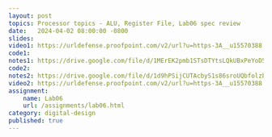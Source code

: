 ```yaml
---
layout: post
topics: Processor topics - ALU, Register File, Lab06 spec review
date:   2024-04-02 08:00:00 -0800
slides: 
video1: https://urldefense.proofpoint.com/v2/url?u=https-3A__u15570388.ct.sendgrid.net_ls_click-3Fupn-3Du001.BGhqzrz1VcIjFe5pPsQgyGwcX9-2D2BQzLNI96xc5Gu4GWmSbfo5hmh-2D2BG7hWb2j8xiABVicjG04VQO2TO2HZZCiu-2D2FHXTxPOrAQy-2D2FjBKG1Wv5pjwPQ3SzZqDKlGZn3awBalCaYjWeABQXgIYZICTYuRacsCSRzL1VGiY2s90eXrSboxQ-2D3DhA6f-5FJYkLvgNd6SqMtDG2R8TwwnhFbJatSg-2D2FzBrPrRfZsNwiEnEGyRz9vsjK0PuiL1ev8Jx8AfdLqox1J7XXpo3NAtybyjBiH2978iKnlGsnuuQAmGyShfsRBm1URyG6ItZDYiw0rhvm4ce5Dp2kNvxa8uYTFCnB1JPvh8WqNlKCXfVfK8M67kB6d7CsnEWR-2D2BqOyN3L3aKzUu94Qz4M9YHasaZlaJ-2D2FDOlCaBLlAMRNo11FYphbIlx-2D2Fe7MDak7mZ31aadzQlgAlhkUG6xjNr5PUByGmFNjZVxdMOvPdQE93R0NDoFVHTTx7LQgVYlk5ssP1jj56sSpB35hAFZ-2D2B2r7ZwICiD2FDoBuoPnrguX-2D2FvKrc1odDry5YZuIUXFqrkPLVHJBkD9QDU9G40wKkW8OJE73-2D2BDfT6OYeYr-2D2F7gj3D1aUPh-2D2B8yE1VOAHUAbjRdZLQXVh2H7qyIrabyssemb-2D2Bhfhdj621AbxJupzFsW3QELsbnJep4Z5zhpQHYgw4szT6-2D2FXktLWMk-2D2BPO4I5Vh-2D2ByLKFChZs-2D2BcI4RUjEFNmJuygKtFf7J2Q2EcqeD3hp4fpMoeMJax-2D2FOUYP5d90-2D2FGHdXiBsRYnn9PPaU0p-2D2BkXH4pUP7tZFhembCN10fUD-2D2BGKCgH1W1TwrJviWUfZwuGjFQqcBTLb1y-2D2F-2D2Bh-2D2BOJTcgStVSOIoyeLb36kR52zhcyluXitxyB7bGaIwkmL2BS9xN-2D2B75-2D2BgPoWEqlT08mVFquGiqLtWmXg5a328xHbtuNN21rHp72ZFKRpSbadHLs9Rb8H0spNShIkkzWneheMPkIL8vvQJWyr9sQ3-2D2FByzlBfUu5-2D2BS3VGZblg1CRy92wXS&d=DwMFAw&c=qgVugHHq3rzouXkEXdxBNQ&r=pWdb0PpdrgbA8UziBLv0cLIW3gZNVZarim7OULHTsTQ&m=vjml9tbPCe5Y1ewPalX57s0v9avRj8YpCA1lWOHR-r_1CtgLYKhxWfO_DWvqRpYo&s=6c8HrneZd7r3YXnj_tQ1MH0PZNJ0DoQD4GFoST5sRik&e=
code1: 
notes1: https://drive.google.com/file/d/1MErEK2pmb1STsDTYtsLQkUBxPeYoD56L/view?usp=drive_link
code2: 
notes2: https://drive.google.com/file/d/1d9hPSijCUTAcbyS1s86sroUQbfolzbHS/view?usp=drive_link
video2: https://urldefense.proofpoint.com/v2/url?u=https-3A__u15570388.ct.sendgrid.net_ls_click-3Fupn-3Du001.BGhqzrz1VcIjFe5pPsQgyGwcX9-2D2BQzLNI96xc5Gu4GWnARpqPAvMji084-2D2ByDcZpc3CwarsIHdr60LYsie8l8AU-2D2Fg6g0VEEIC0hhyAGOzY8284htAmTR1gb0lQY1pkpea74zZOt8qOm4cWZCObawzT4ytkcE4ugPOq9M561psqQJw-2D3D2icL-5FJYkLvgNd6SqMtDG2R8TwwnhFbJatSg-2D2FzBrPrRfZsNwiEnEGyRz9vsjK0PuiL1ev8Jx8AfdLqox1J7XXpo3NAtybyjBiH2978iKnlGsnuuQAmGyShfsRBm1URyG6ItZDYiw0rhvm4ce5Dp2kNvxa8uYTFCnB1JPvh8WqNlKCXfVcp6pLPuwx9QXbSpMRBiYgUbD3qFe5yM19KIcBxdLTAhwz3FkVHj2WkHKaVXkAxGSf0WSPOXqVVVTCY5Flw0E-2D2FEHDVo1vL7QAFZ-2D2BGIF-2D2FEwP52IXkTilmyxv5xHbCAxdQrEXMZbZdsNqgD9qHknOGjt5SHM22kPyPF1fJ9stTyciuE33-2D2F0-2D2FWvrMENB3-2D2BndC6ljxRehcQFY5n1l4CQwVONMl3CetrRgzKYU8ci-2D2B3pOuc9NhHqkX9hv24SqAEFvXs5fXEU3druwYlbVxgpHOktVFCJn9nzNmooNG2KX2KR8w70N-2D2B4js4o1wTVsZ3obJWsZa2gUl8eKkGqGABinWYY2Pd-2D2FXma4-2D2BIpAae7bZKgSnP8XbpbIX1xvqEGkPfJ2pICqNkj5f86t5I4pMNLXic7nusEQjHNUrGkjW2DI78q3D9-2D2FyUNyyzxP8-2D2Ffy-2D2BNkaWlc0Qe4vClN4Tt65VgXZ3gFiT7GXvgCLgLULgpuEex6PA89-2D2FHT5lKco-2D2FrUXrIFjl-2D2BO-2D2FvBQ1jyV7y2a-2D2BF9dXhU-2D2FyhzkjmEkRK7NnmRobv53t14MnnnmBFyln8hLSHPnjaf-2D2BsQrYbjxjftzYzHDJDLsGOqNiP42DFXBlOW9ldZM2LVe7FXLK8P3SegA2YuVLS4ja1gyCPQ5P5MxxIAOdvj3Lax94ghgN&d=DwMFAw&c=qgVugHHq3rzouXkEXdxBNQ&r=pWdb0PpdrgbA8UziBLv0cLIW3gZNVZarim7OULHTsTQ&m=U4UiyccmNH8uRMnuO060xO2ReOifjY9nPyib09D-mooCAm6TFG45ME0U5XN6p6qy&s=2dis9tNPeFMCUqo98XyXR8_A4DlS7GBLisIRhc5-_gw&e=
assignment:
    name: Lab06
    url: /assignments/lab06.html
category: digital-design
published: true
---
```

